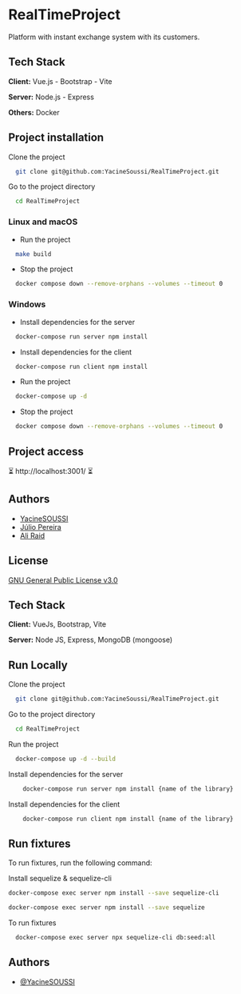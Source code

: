 # RealTimeProject

Platform with instant exchange system with its customers.

## Tech Stack

**Client:** Vue.js - Bootstrap - Vite

**Server:** Node.js - Express

**Others:** Docker

## Project installation

Clone the project

```bash
  git clone git@github.com:YacineSoussi/RealTimeProject.git
```

Go to the project directory

```bash
  cd RealTimeProject
```

### Linux and macOS

- Run the project

```bash
  make build
```

- Stop the project

```bash
  docker compose down --remove-orphans --volumes --timeout 0
```

### Windows

- Install dependencies for the server

```bash
  docker-compose run server npm install
```

- Install dependencies for the client

```bash
  docker-compose run client npm install
```

- Run the project

```bash
  docker-compose up -d
```

- Stop the project

```bash
  docker compose down --remove-orphans --volumes --timeout 0
```

## Project access

⏳ http://localhost:3001/ ⏳

## Authors

- [YacineSOUSSI](https://www.github.com/YacineSoussi)
- [Júlio Pereira](https://github.com/Roulioo)
- [Ali Raid](https://github.com/alilou-dev)

## License

[GNU General Public License v3.0](https://choosealicense.com/licenses/gpl-3.0/)

## Tech Stack

**Client:** VueJs, Bootstrap, Vite

**Server:** Node JS, Express, MongoDB (mongoose)


## Run Locally

Clone the project

```bash
  git clone git@github.com:YacineSoussi/RealTimeProject.git
```

Go to the project directory

```bash
  cd RealTimeProject
```

Run the project

```bash
  docker-compose up -d --build
```

Install dependencies for the server

```bash
    docker-compose run server npm install {name of the library}
```

Install dependencies for the client

```bash
    docker-compose run client npm install {name of the library}
```


## Run fixtures

To run fixtures, run the following command:

Install sequelize & sequelize-cli 

```bash
docker-compose exec server npm install --save sequelize-cli

docker-compose exec server npm install --save sequelize 
```
To run fixtures

```bash
  docker-compose exec server npx sequelize-cli db:seed:all 
```


## Authors

- [@YacineSOUSSI](https://www.github.com/YacineSoussi)